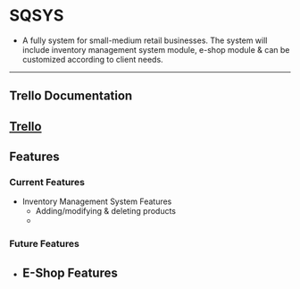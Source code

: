# SQSYS

- A fully system for small-medium retail businesses. The system will include inventory management system module, e-shop module & can be customized according to client needs.
---

## Trello Documentation
[Trello](https://trello.com/invite/b/685db5446ed1ef56ff7fcd9d/ATTI39e5d235182b515774200874ca3d724282599C3A/sqsys)
---

## Features

### Current Features
- Inventory Management System Features
    - Adding/modifying & deleting products
    - 


### Future Features
- E-Shop Features
    - 


